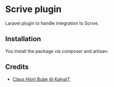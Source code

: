 # Scrive plugin
Laravel plugin to handle integration to Scrive.

## Installation
You install the package via composer and artisan:

## Credits
-   [Claus Hjort Bube @ KalnaIT](https://github.com/moneytor-lab)
